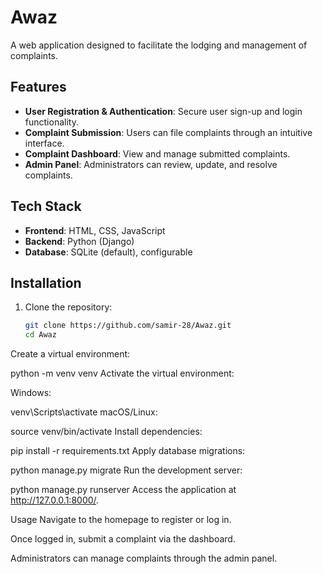 # Awaz

A web application designed to facilitate the lodging and management of complaints.

## Features

- **User Registration & Authentication**: Secure user sign-up and login functionality.
- **Complaint Submission**: Users can file complaints through an intuitive interface.
- **Complaint Dashboard**: View and manage submitted complaints.
- **Admin Panel**: Administrators can review, update, and resolve complaints.

## Tech Stack

- **Frontend**: HTML, CSS, JavaScript
- **Backend**: Python (Django)
- **Database**: SQLite (default), configurable

## Installation

1. Clone the repository:
   ```bash
   git clone https://github.com/samir-28/Awaz.git
   cd Awaz
Create a virtual environment:

python -m venv venv
Activate the virtual environment:

Windows:


venv\Scripts\activate
macOS/Linux:

source venv/bin/activate
Install dependencies:


pip install -r requirements.txt
Apply database migrations:


python manage.py migrate
Run the development server:

python manage.py runserver
Access the application at http://127.0.0.1:8000/.

Usage
Navigate to the homepage to register or log in.

Once logged in, submit a complaint via the dashboard.

Administrators can manage complaints through the admin panel.
